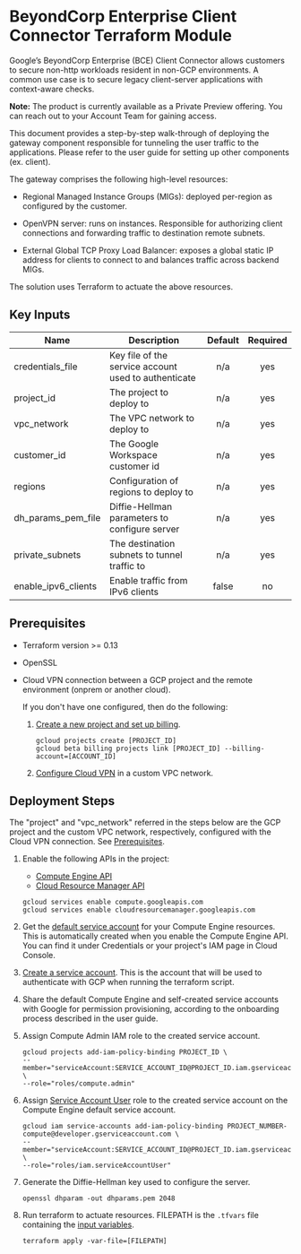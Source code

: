 # BeyondCorp Enterprise Client Connector Terraform Module

Google’s BeyondCorp Enterprise (BCE) Client Connector allows customers to secure
non-http workloads resident in non-GCP environments. A common use case is to
secure legacy client-server applications with context-aware checks.

**Note:** The product is currently available as a Private Preview offering. You
can reach out to your Account Team for gaining access.

This document provides a step-by-step walk-through of deploying the gateway
component responsible for tunneling the user traffic to the applications. Please
refer to the user guide for setting up other components (ex. client).

The gateway comprises the following high-level resources:

-   Regional Managed Instance Groups (MIGs): deployed per-region as configured
    by the customer.

-   OpenVPN server: runs on instances. Responsible for authorizing client
    connections and forwarding traffic to destination remote subnets.

-   External Global TCP Proxy Load Balancer: exposes a global static IP address
    for clients to connect to and balances traffic across backend MIGs.

The solution uses Terraform to actuate the above resources.

## Key Inputs

| Name                | Description                       | Default | Required |
| ------------------- | --------------------------------- | :-----: | :------: |
| credentials_file    | Key file of the service account used to authenticate | n/a     | yes      |
| project_id          | The project to deploy to          | n/a     | yes      |
| vpc_network         | The VPC network to deploy to      | n/a     | yes      |
| customer_id         | The Google Workspace customer id  | n/a     | yes      |
| regions             | Configuration of regions to deploy to | n/a     | yes      |
| dh_params_pem_file  | Diffie-Hellman parameters to configure server | n/a     | yes      |
| private_subnets     | The destination subnets to tunnel traffic to | n/a     | yes      |
| enable_ipv6_clients | Enable traffic from IPv6 clients  | false   | no       |

## Prerequisites

-   Terraform version >= 0.13

-   OpenSSL

-   Cloud VPN connection between a GCP project and the remote environment
    (onprem or another cloud).

    If you don't have one configured, then do the following:

    1.  [Create a new project and set up billing](https://cloud.google.com/resource-manager/docs/creating-managing-projects).

        ```
        gcloud projects create [PROJECT_ID]
        gcloud beta billing projects link [PROJECT_ID] --billing-account=[ACCOUNT_ID]
        ```

    1.  [Configure Cloud VPN](https://cloud.google.com/network-connectivity/docs/vpn/how-to/creating-ha-vpn)
        in a custom VPC network.

## Deployment Steps

The "project" and "vpc_network" referred in the steps below are the GCP project
and the custom VPC network, respectively, configured with the Cloud VPN
connection. See [Prerequisites](#prerequisites).

1.  Enable the following APIs in the project:

    -   [Compute Engine API](https://console.cloud.google.com/apis/library/compute.googleapis.com)
    -   [Cloud Resource Manager API](https://console.cloud.google.com/apis/library/cloudresourcemanager.googleapis.com)

    ```
    gcloud services enable compute.googleapis.com
    gcloud services enable cloudresourcemanager.googleapis.com
    ```

1.  Get the
    [default service account](https://cloud.google.com/compute/docs/access/service-accounts#default_service_account)
    for your Compute Engine resources. This is automatically created when you
    enable the Compute Engine API. You can find it under Credentials or your
    project's IAM page in Cloud Console.

1.  [Create a service account](https://cloud.google.com/iam/docs/creating-managing-service-accounts#iam-service-accounts-create-gcloud).
    This is the account that will be used to authenticate with GCP when running
    the terraform script.

1.  Share the default Compute Engine and self-created service accounts with
    Google for permission provisioning, according to the onboarding process
    described in the user guide.

1.  Assign Compute Admin IAM role to the created service account.

    ```
    gcloud projects add-iam-policy-binding PROJECT_ID \
    --member="serviceAccount:SERVICE_ACCOUNT_ID@PROJECT_ID.iam.gserviceaccount.com" \
    --role="roles/compute.admin"
    ```

1.  Assign
    [Service Account User](https://cloud.google.com/iam/docs/impersonating-service-accounts#iam-service-accounts-grant-role-sa-console)
    role to the created service account on the Compute Engine default service
    account.

    ```
    gcloud iam service-accounts add-iam-policy-binding PROJECT_NUMBER-compute@developer.gserviceaccount.com \
    --member="serviceAccount:SERVICE_ACCOUNT_ID@PROJECT_ID.iam.gserviceaccount.com" \
    --role="roles/iam.serviceAccountUser"
    ```

1.  Generate the Diffie-Hellman key used to configure the server.

    ```
    openssl dhparam -out dhparams.pem 2048
    ```

1.  Run terraform to actuate resources. FILEPATH is the `.tfvars` file
    containing the [input variables](#key-inputs).

    ```
    terraform apply -var-file=[FILEPATH]
    ```
